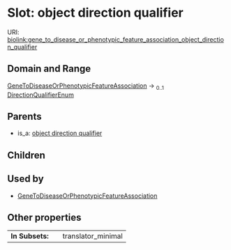 
# Slot: object direction qualifier




URI: [biolink:gene_to_disease_or_phenotypic_feature_association_object_direction_qualifier](https://w3id.org/biolink/gene_to_disease_or_phenotypic_feature_association_object_direction_qualifier)


## Domain and Range

[GeneToDiseaseOrPhenotypicFeatureAssociation](GeneToDiseaseOrPhenotypicFeatureAssociation.md) &#8594;  <sub>0..1</sub> [DirectionQualifierEnum](DirectionQualifierEnum.md)

## Parents

 *  is_a: [object direction qualifier](object_direction_qualifier.md)

## Children


## Used by

 * [GeneToDiseaseOrPhenotypicFeatureAssociation](GeneToDiseaseOrPhenotypicFeatureAssociation.md)

## Other properties

|  |  |  |
| --- | --- | --- |
| **In Subsets:** | | translator_minimal |

